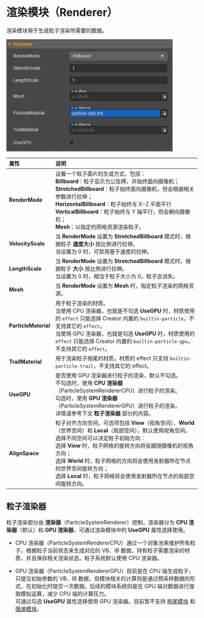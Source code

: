 # 渲染模块（Renderer）

渲染模块用于生成粒子渲染所需要的数据。

![renderer](module/renderer.png)

| 属性 | 说明 |
| :--- | :--- |
| **RenderMode** | 设置一个粒子面片的生成方式，包括：<br>**Billboard**：粒子显示为公告牌，并始终面向摄像机；<br>**StretchedBillboard**：粒子始终面向摄像机，但会根据相关参数进行拉伸；<br>**HorizontalBillboard**：粒子始终与 X-Z 平面平行<br>**VerticalBillboard**：粒子始终与 Y 轴平行，但会朝向摄像机；<br>**Mesh**：以指定的网格资源渲染粒子。 |
| **VelocityScale** | 当 **RenderMode** 设置为 **StretchedBillboard** 模式时，根据粒子 **速度大小** 按比例进行拉伸。<br>当设置为 0 时，可禁用基于速度的拉伸。 |
| **LengthScale** | 当 **RenderMode** 设置为 **StretchedBillboard** 模式时，根据粒子 **大小** 按比例进行拉伸。<br>当设置为 0 时，相当于粒子大小为 0，粒子会消失。 |
| **Mesh** | 当 **RenderMode** 设置为 **Mesh** 时，指定粒子渲染的网格资源。 |
| **ParticleMaterial** | 用于粒子渲染的材质。<br>当使用 CPU 渲染器，也就是不勾选 **UseGPU** 时，材质使用的 `effect` 只能选择 Creator 内置的 `builtin-particle`，不支持其它的 `effect`。<br>当使用 GPU 渲染器，也就是勾选 **UseGPU** 时，材质使用的 `effect` 只能选择 Creator 内置的 `builtin-particle-gpu`，不支持其它的 `effect`。 |
| **TrailMaterial** | 用于渲染粒子拖尾的材质，材质的 effect 只支持 `builtin-particle-trail`，不支持其它的 effect。 |
| **UseGPU** | 是否使用 GPU 渲染器进行粒子的渲染，默认不勾选。<br>不勾选时，使用 **CPU 渲染器**（ParticleSystemRendererCPU）进行粒子的渲染。<br>勾选时，使用 **GPU 渲染器**（ParticleSystemRendererGPU）进行粒子的渲染。<br>详情请参考下文 **粒子渲染器** 部分的内容。 |
| **AlignSpace** | 粒子对齐方向空间，可选项包括 **View**（视角空间）、**World**（世界空间）和 **Local**（局部空间），默认使用视角空间。选择不同空间可以决定粒子初始方向：<br>选择 **View** 时，粒子网格的旋转方向将会跟随摄像机的视角方向；<br>选择 **World** 时，粒子网格的方向将会使用发射器所在节点的世界空间旋转方向；<br>选择 **Local** 时，粒子网格将会使用发射器所在节点的局部空间旋转方向。 |

## 粒子渲染器

粒子渲染部分由 **渲染器**（ParticleSystemRenderer）控制，渲染器分为 **CPU 渲染器**（默认）和 **GPU 渲染器**，可通过渲染模块中的 **UseGPU** 属性选择使用。

- CPU 渲染器（ParticleSystemRendererCPU）通过一个对象池来维护所有粒子，根据粒子当前状态来生成对应的 VB、IB 数据，持有粒子需要渲染的材质，并且保存相关渲染状态。粒子系统默认使用 CPU 渲染器。

- GPU 渲染器（ParticleSystemRendererGPU）目前是在 CPU 端生成粒子，只提交初始参数的 VB、IB 数据，但模块相关的计算则是通过预采样数据的形式，在初始化时提交一次数据。后续的模块系统则是在 GPU 端对数据进行提取模拟运算，减少 CPU 端的计算压力。<br>
可通过勾选 **UseGPU** 属性选择使用 GPU 渲染器。目前暂不支持 [拖尾模块](./trail-module.md) 和 [限速模块](./limit-velocity-module.md)。
